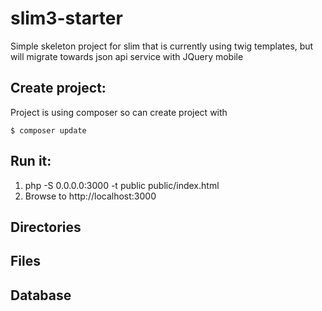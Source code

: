 # slim3-starter

Simple skeleton project for slim that is currently using twig templates, but will migrate towards json api service with JQuery mobile

## Create project:

Project is using composer so can create project with
 
    $ composer update
    
## Run it:

1. php -S 0.0.0.0:3000 -t public public/index.html
2. Browse to http://localhost:3000 

## Directories


## Files


## Database




